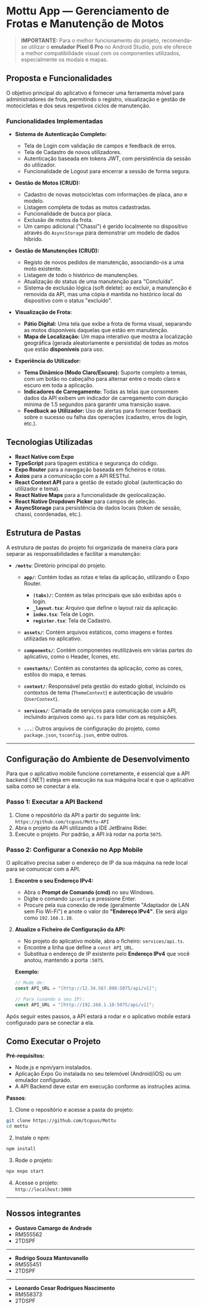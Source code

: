 # Mottu App — Gerenciamento de Frotas e Manutenção de Motos

> **IMPORTANTE:** Para o melhor funcionamento do projeto, recomenda-se utilizar o **emulador Pixel 6 Pro** no Android Studio, pois ele oferece a melhor compatibilidade visual com os componentes utilizados, especialmente os modais e mapas.

## Proposta e Funcionalidades

O objetivo principal do aplicativo é fornecer uma ferramenta móvel para administradores de frota, permitindo o registro, visualização e gestão de motocicletas e dos seus respetivos ciclos de manutenção.

### Funcionalidades Implementadas

* **Sistema de Autenticação Completo:**
    * Tela de Login com validação de campos e feedback de erros.
    * Tela de Cadastro de novos utilizadores.
    * Autenticação baseada em tokens JWT, com persistência da sessão do utilizador.
    * Funcionalidade de Logout para encerrar a sessão de forma segura.

* **Gestão de Motos (CRUD):**
    * Cadastro de novas motocicletas com informações de placa, ano e modelo.
    * Listagem completa de todas as motos cadastradas.
    * Funcionalidade de busca por placa.
    * Exclusão de motos da frota.
    * Um campo adicional ("Chassi") é gerido localmente no dispositivo através do `AsyncStorage` para demonstrar um modelo de dados híbrido.

* **Gestão de Manutenções (CRUD):**
    * Registo de novos pedidos de manutenção, associando-os a uma moto existente.
    * Listagem de todo o histórico de manutenções.
    * Atualização do status de uma manutenção para "Concluída".
    * Sistema de exclusão lógica (soft delete): ao excluir, a manutenção é removida da API, mas uma cópia é mantida no histórico local do dispositivo com o status "excluído".

* **Visualização de Frota:**
    * **Pátio Digital:** Uma tela que exibe a frota de forma visual, separando as motos disponíveis daquelas que estão em manutenção.
    * **Mapa de Localização:** Um mapa interativo que mostra a localização geográfica (gerada aleatoriamente e persistida) de todas as motos que estão **disponíveis** para uso.

* **Experiência do Utilizador:**
    * **Tema Dinâmico (Modo Claro/Escuro):** Suporte completo a temas, com um botão no cabeçalho para alternar entre o modo claro e escuro em toda a aplicação.
    * **Indicadores de Carregamento:** Todas as telas que consomem dados da API exibem um indicador de carregamento com duração mínima de 1.5 segundos para garantir uma transição suave.
    * **Feedback ao Utilizador:** Uso de alertas para fornecer feedback sobre o sucesso ou falha das operações (cadastro, erros de login, etc.).

## Tecnologias Utilizadas

* **React Native com Expo**
* **TypeScript** para tipagem estática e segurança do código.
* **Expo Router** para a navegação baseada em ficheiros e rotas.
* **Axios** para a comunicação com a API RESTful.
* **React Context API** para a gestão de estado global (autenticação do utilizador e tema).
* **React Native Maps** para a funcionalidade de geolocalização.
* **React Native Dropdown Picker** para campos de seleção.
* **AsyncStorage** para persistência de dados locais (token de sessão, chassi, coordenadas, etc.).

## Estrutura de Pastas

A estrutura de pastas do projeto foi organizada de maneira clara para separar as responsabilidades e facilitar a manutenção:

- **`/mottu`**: Diretório principal do projeto.

  - **`app/`**: Contém todas as rotas e telas da aplicação, utilizando o Expo Router.
  
    - **`(tabs)/`**: Contém as telas principais que são exibidas após o login.
    - **`_layout.tsx`**: Arquivo que define o layout raiz da aplicação.
    - **`index.tsx`**: Tela de Login.
    - **`register.tsx`**: Tela de Cadastro.

  - **`assets/`**: Contém arquivos estáticos, como imagens e fontes utilizadas no aplicativo.
  
  - **`components/`**: Contém componentes reutilizáveis em várias partes do aplicativo, como o Header, Ícones, etc.
  
  - **`constants/`**: Contém as constantes da aplicação, como as cores, estilos do mapa, e temas.
  
  - **`context/`**: Responsável pela gestão do estado global, incluindo os contextos de tema (`ThemeContext`) e autenticação de usuário (`UserContext`).
  
  - **`services/`**: Camada de serviços para comunicação com a API, incluindo arquivos como `api.ts` para lidar com as requisições.
  
  - **`...`**: Outros arquivos de configuração do projeto, como `package.json`, `tsconfig.json`, entre outros.



---

## Configuração do Ambiente de Desenvolvimento

Para que o aplicativo mobile funcione corretamente, é essencial que a API backend (.NET) esteja em execução na sua máquina local e que o aplicativo saiba como se conectar a ela.

### Passo 1: Executar a API Backend

1.  Clone o repositório da API a partir do seguinte link: `https://github.com/tcguus/Mottu-API`
2.  Abra o projeto da API utilizando a IDE JetBrains Rider.
3.  Execute o projeto. Por padrão, a API irá rodar na porta `5075`.

### Passo 2: Configurar a Conexão no App Mobile

O aplicativo precisa saber o endereço de IP da sua máquina na rede local para se comunicar com a API.

1.  **Encontre o seu Endereço IPv4:**
    * Abra o **Prompt de Comando (cmd)** no seu Windows.
    * Digite o comando `ipconfig` e pressione Enter.
    * Procure pela sua conexão de rede (geralmente "Adaptador de LAN sem Fio Wi-Fi") e anote o valor do **"Endereço IPv4"**. Ele será algo como `192.168.1.10`.

2.  **Atualize o Ficheiro de Configuração da API:**
    * No projeto do aplicativo mobile, abra o ficheiro: `services/api.ts`.
    * Encontre a linha que define a `const API_URL`.
    * Substitua o endereço de IP existente pelo **Endereço IPv4** que você anotou, mantendo a porta `:5075`.

    **Exemplo:**
    ```typescript
    // Mude de:
    const API_URL = "[http://12.34.567.890:5075/api/v1]";

    // Para (usando o seu IP):
    const API_URL = "[http://192.168.1.10:5075/api/v1]";
    ```

Após seguir estes passos, a API estará a rodar e o aplicativo mobile estará configurado para se conectar a ela.

## Como Executar o Projeto

**Pré-requisitos:**
* Node.js e npm/yarn instalados.
* Aplicação Expo Go instalada no seu telemóvel (Android/iOS) ou um emulador configurado.
* A API Backend deve estar em execução conforme as instruções acima.


**Passos**:

1) Clone o repositório e acesse a pasta do projeto:
```bash
git clone https://github.com/tcguus/Mottu
cd mottu
```

2) Instale o npm:
```bash
npm install
```

3) Rode o projeto:
```bash
npx expo start 
```

4) Acesse o projeto:  
`http://localhost:3000`
---

## Nossos integrantes
- **Gustavo Camargo de Andrade**
- RM555562
- 2TDSPF
-------------------------------------------
- **Rodrigo Souza Mantovanello**
- RM555451
- 2TDSPF
-------------------------------------------
- **Leonardo Cesar Rodrigues Nascimento**
- RM558373
- 2TDSPF

